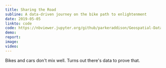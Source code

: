 ```yaml
---
title: Sharing the Road
subline: A data-driven journey on the bike path to enlightenment
date: 2019-05-05
linkto: code
code: https://nbviewer.jupyter.org/github/parkeraddison/Geospatial-Data-Science/blob/master/mp3.ipynb
demo:
report:
image:
video:
---
```


Bikes and cars don't mix well. Turns out there's data to prove that.
